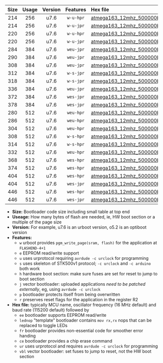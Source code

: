 |Size|Usage|Version|Features|Hex file|
|:-:|:-:|:-:|:-:|:--|
|214|256|u7.6|`w-u-hpr`|[atmega163_12mhz_500000bps_ur.hex](https://raw.githubusercontent.com/stefanrueger/urboot/main/bootloaders/atmega163/fcpu_12mhz/500000_bps/atmega163_12mhz_500000bps_ur.hex)|
|214|256|u7.6|`w-u-jpr`|[atmega163_12mhz_500000bps_ur_vbl.hex](https://raw.githubusercontent.com/stefanrueger/urboot/main/bootloaders/atmega163/fcpu_12mhz/500000_bps/atmega163_12mhz_500000bps_ur_vbl.hex)|
|220|256|u7.6|`w-u-hpr`|[atmega163_12mhz_500000bps_lednop_ur.hex](https://raw.githubusercontent.com/stefanrueger/urboot/main/bootloaders/atmega163/fcpu_12mhz/500000_bps/atmega163_12mhz_500000bps_lednop_ur.hex)|
|220|256|u7.6|`w-u-jpr`|[atmega163_12mhz_500000bps_lednop_ur_vbl.hex](https://raw.githubusercontent.com/stefanrueger/urboot/main/bootloaders/atmega163/fcpu_12mhz/500000_bps/atmega163_12mhz_500000bps_lednop_ur_vbl.hex)|
|284|384|u7.6|`weu-jpr`|[atmega163_12mhz_500000bps_ee_ur_vbl.hex](https://raw.githubusercontent.com/stefanrueger/urboot/main/bootloaders/atmega163/fcpu_12mhz/500000_bps/atmega163_12mhz_500000bps_ee_ur_vbl.hex)|
|290|384|u7.6|`weu-jpr`|[atmega163_12mhz_500000bps_ee_lednop_ur_vbl.hex](https://raw.githubusercontent.com/stefanrueger/urboot/main/bootloaders/atmega163/fcpu_12mhz/500000_bps/atmega163_12mhz_500000bps_ee_lednop_ur_vbl.hex)|
|308|384|u7.6|`weu-jpr`|[atmega163_12mhz_500000bps_ee_lednop_fr_ur_vbl.hex](https://raw.githubusercontent.com/stefanrueger/urboot/main/bootloaders/atmega163/fcpu_12mhz/500000_bps/atmega163_12mhz_500000bps_ee_lednop_fr_ur_vbl.hex)|
|312|384|u7.6|`w-s-jpr`|[atmega163_12mhz_500000bps_vbl.hex](https://raw.githubusercontent.com/stefanrueger/urboot/main/bootloaders/atmega163/fcpu_12mhz/500000_bps/atmega163_12mhz_500000bps_vbl.hex)|
|318|384|u7.6|`w-s-jpr`|[atmega163_12mhz_500000bps_lednop_vbl.hex](https://raw.githubusercontent.com/stefanrueger/urboot/main/bootloaders/atmega163/fcpu_12mhz/500000_bps/atmega163_12mhz_500000bps_lednop_vbl.hex)|
|336|384|u7.6|`weu-jpr`|[atmega163_12mhz_500000bps_ee_lednop_fr_ce_ur_vbl.hex](https://raw.githubusercontent.com/stefanrueger/urboot/main/bootloaders/atmega163/fcpu_12mhz/500000_bps/atmega163_12mhz_500000bps_ee_lednop_fr_ce_ur_vbl.hex)|
|372|384|u7.6|`wes-jpr`|[atmega163_12mhz_500000bps_ee_vbl.hex](https://raw.githubusercontent.com/stefanrueger/urboot/main/bootloaders/atmega163/fcpu_12mhz/500000_bps/atmega163_12mhz_500000bps_ee_vbl.hex)|
|378|384|u7.6|`wes-jpr`|[atmega163_12mhz_500000bps_ee_lednop_vbl.hex](https://raw.githubusercontent.com/stefanrueger/urboot/main/bootloaders/atmega163/fcpu_12mhz/500000_bps/atmega163_12mhz_500000bps_ee_lednop_vbl.hex)|
|280|512|u7.6|`weu-hpr`|[atmega163_12mhz_500000bps_ee_ur.hex](https://raw.githubusercontent.com/stefanrueger/urboot/main/bootloaders/atmega163/fcpu_12mhz/500000_bps/atmega163_12mhz_500000bps_ee_ur.hex)|
|286|512|u7.6|`weu-hpr`|[atmega163_12mhz_500000bps_ee_lednop_ur.hex](https://raw.githubusercontent.com/stefanrueger/urboot/main/bootloaders/atmega163/fcpu_12mhz/500000_bps/atmega163_12mhz_500000bps_ee_lednop_ur.hex)|
|304|512|u7.6|`weu-hpr`|[atmega163_12mhz_500000bps_ee_lednop_fr_ur.hex](https://raw.githubusercontent.com/stefanrueger/urboot/main/bootloaders/atmega163/fcpu_12mhz/500000_bps/atmega163_12mhz_500000bps_ee_lednop_fr_ur.hex)|
|308|512|u7.6|`w-s-hpr`|[atmega163_12mhz_500000bps.hex](https://raw.githubusercontent.com/stefanrueger/urboot/main/bootloaders/atmega163/fcpu_12mhz/500000_bps/atmega163_12mhz_500000bps.hex)|
|314|512|u7.6|`w-s-hpr`|[atmega163_12mhz_500000bps_lednop.hex](https://raw.githubusercontent.com/stefanrueger/urboot/main/bootloaders/atmega163/fcpu_12mhz/500000_bps/atmega163_12mhz_500000bps_lednop.hex)|
|332|512|u7.6|`weu-hpr`|[atmega163_12mhz_500000bps_ee_lednop_fr_ce_ur.hex](https://raw.githubusercontent.com/stefanrueger/urboot/main/bootloaders/atmega163/fcpu_12mhz/500000_bps/atmega163_12mhz_500000bps_ee_lednop_fr_ce_ur.hex)|
|368|512|u7.6|`wes-hpr`|[atmega163_12mhz_500000bps_ee.hex](https://raw.githubusercontent.com/stefanrueger/urboot/main/bootloaders/atmega163/fcpu_12mhz/500000_bps/atmega163_12mhz_500000bps_ee.hex)|
|374|512|u7.6|`wes-hpr`|[atmega163_12mhz_500000bps_ee_lednop.hex](https://raw.githubusercontent.com/stefanrueger/urboot/main/bootloaders/atmega163/fcpu_12mhz/500000_bps/atmega163_12mhz_500000bps_ee_lednop.hex)|
|404|512|u7.6|`wes-hpr`|[atmega163_12mhz_500000bps_ee_lednop_fr.hex](https://raw.githubusercontent.com/stefanrueger/urboot/main/bootloaders/atmega163/fcpu_12mhz/500000_bps/atmega163_12mhz_500000bps_ee_lednop_fr.hex)|
|404|512|u7.6|`wes-jpr`|[atmega163_12mhz_500000bps_ee_lednop_fr_vbl.hex](https://raw.githubusercontent.com/stefanrueger/urboot/main/bootloaders/atmega163/fcpu_12mhz/500000_bps/atmega163_12mhz_500000bps_ee_lednop_fr_vbl.hex)|
|446|512|u7.6|`wes-hpr`|[atmega163_12mhz_500000bps_ee_lednop_fr_ce.hex](https://raw.githubusercontent.com/stefanrueger/urboot/main/bootloaders/atmega163/fcpu_12mhz/500000_bps/atmega163_12mhz_500000bps_ee_lednop_fr_ce.hex)|
|446|512|u7.6|`wes-jpr`|[atmega163_12mhz_500000bps_ee_lednop_fr_ce_vbl.hex](https://raw.githubusercontent.com/stefanrueger/urboot/main/bootloaders/atmega163/fcpu_12mhz/500000_bps/atmega163_12mhz_500000bps_ee_lednop_fr_ce_vbl.hex)|

- **Size:** Bootloader code size including small table at top end
- **Useage:** How many bytes of flash are needed, ie, HW boot section or a multiple of the page size
- **Version:** For example, u7.6 is an urboot version, o5.2 is an optiboot version
- **Features:**
  + `w` urboot provides `pgm_write_page(sram, flash)` for the application at `FLASHEND-4+1`
  + `e` EEPROM read/write support
  + `u` uses urprotocol requiring `avrdude -c urclock` for programming
  + `s` uses skeleton of STK500v1 protocol; `-c urclock` and `-c arduino` both work
  + `h` hardware boot section: make sure fuses are set for reset to jump to boot section
  + `j` vector bootloader: uploaded applications *need to be patched externally*, eg, using `avrdude -c urclock`
  + `p` bootloader protects itself from being overwritten
  + `r` preserves reset flags for the application in the register R2
- **Hex file:** typically MCU name, oscillator frequency (16 MHz default) and baud rate (115200 default) followed by
  + `ee` bootloader supports EEPROM read/write
  + `lednop` "template" bootloader contains `mov rx,rx` nops that can be replaced to toggle LEDs
  + `fr` bootloader provides non-essential code for smoother error handing
  + `ce` bootloader provides a chip erase command
  + `ur` uses urprotocol and requires `avrdude -c urclock` for programming
  + `vbl` vector bootloader: set fuses to jump to reset, not the HW boot section
